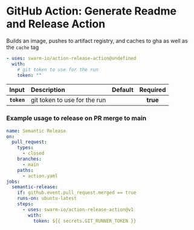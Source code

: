 <!-- start title -->

# GitHub Action: Generate Readme and Release Action

<!-- end title -->
<!-- start description -->

Builds an image, pushes to artifact registry, and caches to gha as well as the `cache` tag

<!-- end description -->
<!-- start contents -->
<!-- end contents -->
<!-- start usage -->

```yaml
- uses: swarm-io/action-release-action@undefined
  with:
    # git token to use for the run
    token: ""
```

<!-- end usage -->
<!-- start inputs -->

| **Input**   | **Description**              | **Default** | **Required** |
| :---------- | :--------------------------- | :---------: | :----------: |
| **`token`** | git token to use for the run |             |   **true**   |

<!-- end inputs -->
<!-- start outputs -->
<!-- end outputs -->
<!-- start examples -->
### Example usage to release on PR merge to main
```yaml
name: Semantic Release
on:
  pull_request:
    types:
      - closed
    branches:
      - main
    paths:
      - action.yaml
jobs:
  semantic-release:
    if: github.event.pull_request.merged == true
    runs-on: ubuntu-latest
    steps:
      - uses: swarm-io/action-release-action@v1
        with:
          token: ${{ secrets.GIT_RUNNER_TOKEN }}
```
<!-- end examples -->
<!-- start [.github/ghdocs/examples/] -->
<!-- end [.github/ghdocs/examples/] -->
